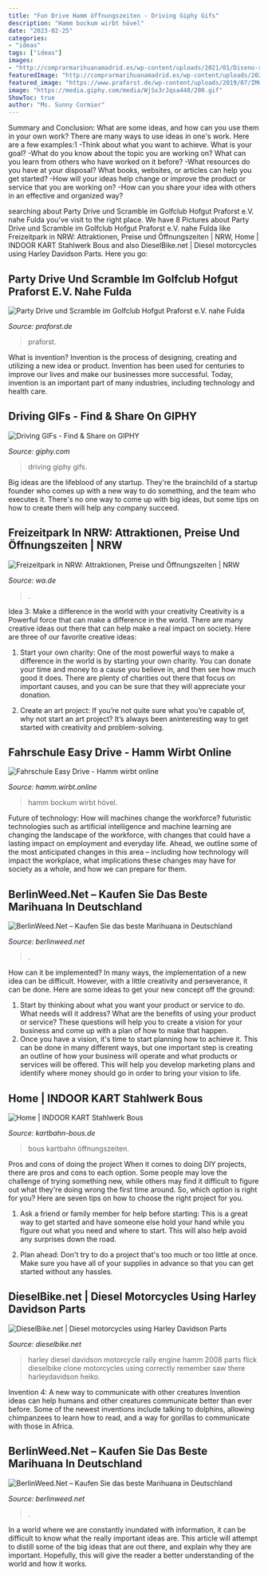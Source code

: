 ```yaml
---
title: "Fun Drive Hamm öffnungszeiten - Driving Giphy Gifs"
description: "Hamm bockum wirbt hövel"
date: "2023-02-25"
categories:
- "ideas"
tags: ["ideas"]
images:
- "http://comprarmarihuanamadrid.es/wp-content/uploads/2021/01/Diseno-sin-titulo-85.jpg"
featuredImage: "http://comprarmarihuanamadrid.es/wp-content/uploads/2021/01/Diseno-sin-titulo-85.jpg"
featured_image: "https://www.praforst.de/wp-content/uploads/2019/07/IMG-20190623-WA0071-1-530x705.jpg"
image: "https://media.giphy.com/media/WjSx3rJqsa448/200.gif"
ShowToc: true
author: "Ms. Sunny Cormier"
---
```



Summary and Conclusion: What are some ideas, and how can you use them in your own work?
There are many ways to use ideas in one's work. Here are a few examples:1 
-Think about what you want to achieve. What is your goal? 
-What do you know about the topic you are working on? What can you learn from others who have worked on it before? 
-What resources do you have at your disposal? What books, websites, or articles can help you get started? 
-How will your ideas help change or improve the product or service that you are working on? 
-How can you share your idea with others in an effective and organized way?

	

		
searching about Party Drive und Scramble im Golfclub Hofgut Praforst e.V. nahe Fulda you've visit to the right place. We have 8 Pictures about Party Drive und Scramble im Golfclub Hofgut Praforst e.V. nahe Fulda like Freizeitpark in NRW: Attraktionen, Preise und Öffnungszeiten | NRW, Home | INDOOR KART Stahlwerk Bous and also DieselBike.net | Diesel motorcycles using Harley Davidson Parts. Here you go:
		
    
## Party Drive Und Scramble Im Golfclub Hofgut Praforst E.V. Nahe Fulda

<img loading=lazy src="https://www.praforst.de/wp-content/uploads/2019/07/IMG-20190623-WA0071-1-530x705.jpg" onerror="this.onerror=null;this.src='https://tse1.mm.bing.net/th?id=OIP.P2iaTsM4u-x9lvQpHOQ4TwHaJ2&amp;pid=15.1';" alt="Party Drive und Scramble im Golfclub Hofgut Praforst e.V. nahe Fulda">

_Source: praforst.de_

>praforst. 

	

What is invention?
Invention is the process of designing, creating and utilizing a new idea or product. Invention has been used for centuries to improve our lives and make our businesses more successful. Today, invention is an important part of many industries, including technology and health care.

    
## Driving GIFs - Find &amp; Share On GIPHY

<img loading=lazy src="https://media.giphy.com/media/WjSx3rJqsa448/200.gif" onerror="this.onerror=null;this.src='https://tse1.mm.bing.net/th?id=OIP.aLQ0kGvZXRIelqEVcJS40AAAAA&amp;pid=15.1';" alt="Driving GIFs - Find &amp; Share on GIPHY">

_Source: giphy.com_

>driving giphy gifs. 

	

Big ideas are the lifeblood of any startup. They're the brainchild of a startup founder who comes up with a new way to do something, and the team who executes it. There's no one way to come up with big ideas, but some tips on how to create them will help any company succeed.

    
## Freizeitpark In NRW: Attraktionen, Preise Und Öffnungszeiten | NRW

<img loading=lazy src="https://www.wa.de/bilder/2017/02/13/9817319/1918333064-_1sk6011_tt_bearbeitet-39a7.jpg" onerror="this.onerror=null;this.src='https://tse2.mm.bing.net/th?id=OIP.L8vTjVnWRz_d21Vrms4PfwHaEK&amp;pid=15.1';" alt="Freizeitpark in NRW: Attraktionen, Preise und Öffnungszeiten | NRW">

_Source: wa.de_

>. 

	

Idea 3: Make a difference in the world with your creativity
Creativity is a Powerful force that can make a difference in the world. There are many creative ideas out there that can help make a real impact on society. Here are three of our favorite creative ideas:
1. Start your own charity: One of the most powerful ways to make a difference in the world is by starting your own charity. You can donate your time and money to a cause you believe in, and then see how much good it does. There are plenty of charities out there that focus on important causes, and you can be sure that they will appreciate your donation.

2. Create an art project: If you’re not quite sure what you’re capable of, why not start an art project? It’s always been aninteresting way to get started with creativity and problem-solving.

    
## Fahrschule Easy Drive - Hamm Wirbt Online

<img loading=lazy src="https://hamm.wirbt.online/images/Kunden/Easy-Drive/Rautenstrauchstr. 55, Bockum-Hoevel.jpg" onerror="this.onerror=null;this.src='https://tse4.mm.bing.net/th?id=OIP.scmNtGLE6noziZOvYB0OFgHaE8&amp;pid=15.1';" alt="Fahrschule Easy Drive - Hamm wirbt online">

_Source: hamm.wirbt.online_

>hamm bockum wirbt hövel. 

	

Future of technology: How will machines change the workforce?
futuristic technologies such as artificial intelligence and machine learning are changing the landscape of the workforce, with changes that could have a lasting impact on employment and everyday life. Ahead, we outline some of the most anticipated changes in this area – including how technology will impact the workplace, what implications these changes may have for society as a whole, and how we can prepare for them.

    
## BerlinWeed.Net – Kaufen Sie Das Beste Marihuana In Deutschland

<img loading=lazy src="https://comprarmarihuanamadrid.com/ger/wp-content/uploads/2020/09/20200616_154956-768x1024.jpg" onerror="this.onerror=null;this.src='https://tse4.mm.bing.net/th?id=OIP.VjXsVCExi_sSH8CSGaLlkAHaJ4&amp;pid=15.1';" alt="BerlinWeed.Net – Kaufen Sie das beste Marihuana in Deutschland">

_Source: berlinweed.net_

>. 

	

How can it be implemented?
In many ways, the implementation of a new idea can be difficult. However, with a little creativity and perseverance, it can be done. Here are some ideas to get your new concept off the ground: 
1. Start by thinking about what you want your product or service to do. What needs will it address? What are the benefits of using your product or service? These questions will help you to create a vision for your business and come up with a plan of how to make that happen. 
2. Once you have a vision, it's time to start planning how to achieve it. This can be done in many different ways, but one important step is creating an outline of how your business will operate and what products or services will be offered. This will help you develop marketing plans and identify where money should go in order to bring your vision to life.

    
## Home | INDOOR KART Stahlwerk Bous

<img loading=lazy src="http://kartbahn-bous.de/web/slider/ONE.jpg" onerror="this.onerror=null;this.src='https://tse4.mm.bing.net/th?id=OIP.kmJF0_hyyI6eJp-GrlvwDwHaB-&amp;pid=15.1';" alt="Home | INDOOR KART Stahlwerk Bous">

_Source: kartbahn-bous.de_

>bous kartbahn öffnungszeiten. 

	

Pros and cons of doing the project
When it comes to doing DIY projects, there are pros and cons to each option. Some people may love the challenge of trying something new, while others may find it difficult to figure out what they're doing wrong the first time around.  So, which option is right for you? Here are seven tips on how to choose the right project for you.
1) Ask a friend or family member for help before starting: This is a great way to get started and have someone else hold your hand while you figure out what you need and where to start. This will also help avoid any surprises down the road.

2) Plan ahead: Don't try to do a project that's too much or too little at once. Make sure you have all of your supplies in advance so that you can get started without any hassles.

    
## DieselBike.net | Diesel Motorcycles Using Harley Davidson Parts

<img loading=lazy src="http://www.dieselbike.net/harleydavidson/HarleyPunsenHF.JPG" onerror="this.onerror=null;this.src='https://tse1.mm.bing.net/th?id=OIP.B8EABADtGahs3QE6jjxe_QHaFj&amp;pid=15.1';" alt="DieselBike.net | Diesel motorcycles using Harley Davidson Parts">

_Source: dieselbike.net_

>harley diesel davidson motorcycle rally engine hamm 2008 parts flick dieselbike clone motorcycles using correctly remember saw there harleydavidson heiko. 

	

Invention 4: A new way to communicate with other creatures
Invention ideas can help humans and other creatures communicate better than ever before. Some of the newest inventions include talking to dolphins, allowing chimpanzees to learn how to read, and a way for gorillas to communicate with those in Africa.

    
## BerlinWeed.Net – Kaufen Sie Das Beste Marihuana In Deutschland

<img loading=lazy src="http://comprarmarihuanamadrid.es/wp-content/uploads/2021/01/Diseno-sin-titulo-85.jpg" onerror="this.onerror=null;this.src='https://tse1.mm.bing.net/th?id=OIP.1lDPIRtZlyeOsBQcWpHpMgAAAA&amp;pid=15.1';" alt="BerlinWeed.Net – Kaufen Sie das beste Marihuana in Deutschland">

_Source: berlinweed.net_

>. 

	

In a world where we are constantly inundated with information, it can be difficult to know what the really important ideas are. This article will attempt to distill some of the big ideas that are out there, and explain why they are important. Hopefully, this will give the reader a better understanding of the world and how it works.

